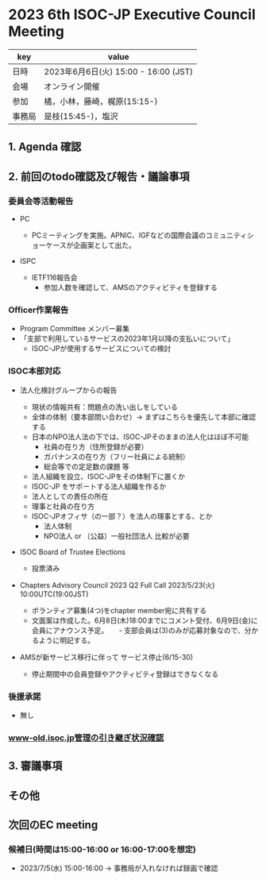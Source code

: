 # 2023 6th ISOC-JP Executive Council Meeting 
|key|value|
|---|------|
|日時| 2023年6月6日(火) 15:00 - 16:00 (JST) |
|会場|オンライン開催|
|参加|橘，小林，藤崎，梶原(15:15-)|
|事務局|是枝(15:45-)，塩沢|

## 1. Agenda 確認

## 2. 前回のtodo確認及び報告・議論事項
### 委員会等活動報告
- PC
  - PCミーティングを実施。APNIC、IGFなどの国際会議のコミュニティショーケースが企画案として出た。

- ISPC
  - IETF116報告会
    - 参加人数を確認して、AMSのアクティビティを登録する

### Officer作業報告
- Program Committee メンバー募集
- 「支部で利用しているサービスの2023年1月以降の支払いについて」
  - ISOC-JPが使用するサービスについての検討

### ISOC本部対応
- 法人化検討グループからの報告
  - 現状の情報共有：問題点の洗い出しをしている
  - 全体の体制（要本部問い合わせ）→ まずはこちらを優先して本部に確認する
  - 日本のNPO法人法の下では、ISOC-JPそのままの法人化はほぼ不可能
    - 社員の在り方（住所登録が必要）
    - ガバナンスの在り方（フリー社員による統制）
    - 総会等での定足数の課題 等
  - 法人組織を設立、ISOC-JPをその体制下に置くか
  - ISOC-JP をサポートする法人組織を作るか
  - 法人としての責任の所在
  - 理事と社員の在り方
  - ISOC-JPオフィサ（の一部？）を法人の理事とする、とか
    - 法人体制
    - NPO法人 or （公益）一般社団法人  比較が必要

- ISOC Board of Trustee Elections
  - 投票済み

- Chapters Advisory Council 2023 Q2 Full Call 2023/5/23(火) 10:00UTC(19:00JST)
  - ボランティア募集(4つ)をchapter member宛に共有する
  - 文面案は作成した。6月8日(木)18:00までにコメント受付、6月9日(金)に会員にアナウンス予定。
 　 - 支部会員は(3)のみが応募対象なので、分かるように明記する。

- AMSが新サービス移行に伴って サービス停止(6/15-30)
  - 停止期間中の会員登録やアクティビティ登録はできなくなる

### 後援承諾
- 無し

### www-old.isoc.jp管理の引き継ぎ状況確認

## 3. 審議事項

## その他

## 次回のEC meeting
### 候補日(時間は15:00-16:00 or 16:00-17:00を想定)

- 2023/7/5(水) 15:00-16:00
  → 事務局が入れなければ録画で確認
